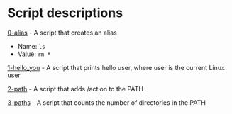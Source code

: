 # Script descriptions
[0-alias](https://github.com/chelseyqc/holbertonschool-shell/tree/master/init_files_variables_and_expansions/0-alias) - A script that creates an alias
- Name: `ls`
- Value: `rm *`


[1-hello_you](https://github.com/chelseyqc/holbertonschool-shell/blob/master/init_files_variables_and_expansions/1-hello_you) - A script that prints hello user, where user is the current Linux user


[2-path](https://github.com/chelseyqc/holbertonschool-shell/blob/master/init_files_variables_and_expansions/2-path) - A script that adds /action to the PATH


[3-paths](https://github.com/chelseyqc/holbertonschool-shell/blob/master/init_files_variables_and_expansions/3-paths) - A script that counts the number of directories in the PATH
